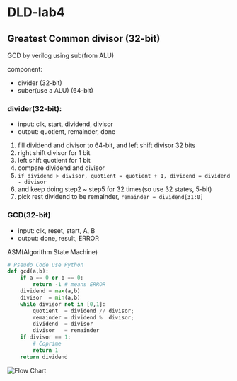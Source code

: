 # DLD-lab4 
## Greatest Common divisor (32-bit)

GCD by verilog using sub(from ALU)

component:
* divider (32-bit)
* suber(use a ALU) (64-bit)

### divider(32-bit):
* input: clk, start, dividend, divisor
* output: quotient, remainder, done

1. fill dividend and divisor to 64-bit, and left shift divisor 32 bits
2. right shift divisor for 1 bit
3. left shift quotient for 1 bit
4. compare dividend and divisor
5. `if dividend > divisor, quotient = quotient + 1, dividend = dividend - divisor`
6. and keep doing step2 ~ step5 for 32 times(so use 32 states, 5-bit)
7. pick rest dividend to be remainder, `remainder = dividend[31:0]`

### GCD(32-bit)
* input: clk, reset, start, A, B
* output: done, result, ERROR

ASM(Algorithm State Machine)
```python
# Pseudo Code use Python
def gcd(a,b):
    if a == 0 or b == 0:
        return -1 # means ERROR
    dividend = max(a,b)
    divisor  = min(a,b)
    while divisor not in [0,1]:
        quotient  = dividend // divisor;
        remainder = dividend %  divisor;
        dividend  = divisor
        divisor   = remainder
    if divisor == 1:
        # Coprime
        return 1
    return dividend
```

![Flow Chart](https://github.com/yun-cloud/DLD-lab4/blob/master/GCD_FlowChart.png)

